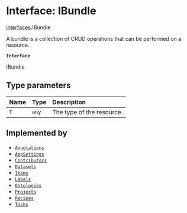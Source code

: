 # Interface: IBundle<T>

[interfaces](./index.md).IBundle

A bundle is a collection of CRUD operations that can be performed on a resource.

**`Interface`**

IBundle

## Type parameters

| Name | Type | Description |
| :------ | :------ | :------ |
| `T` | `any` | The type of the resource. |

## Implemented by

- [`Annotations`](../classes/appLib_SDKDrivers_xFrameDriver_annotations.Annotations.md)
- [`AppSettings`](../classes/appLib_SDKDrivers_xFrameDriver_appSettings.AppSettings.md)
- [`Contributors`](../classes/appLib_SDKDrivers_xFrameDriver_contributors.Contributors.md)
- [`Datasets`](../classes/appLib_SDKDrivers_xFrameDriver_datasets.Datasets.md)
- [`Items`](../classes/appLib_SDKDrivers_xFrameDriver_items.Items.md)
- [`Labels`](../classes/appLib_SDKDrivers_xFrameDriver_labels.Labels.md)
- [`Ontologies`](../classes/appLib_SDKDrivers_xFrameDriver_ontologies.Ontologies.md)
- [`Projects`](../classes/appLib_SDKDrivers_xFrameDriver_projects.Projects.md)
- [`Recipes`](../classes/appLib_SDKDrivers_xFrameDriver_recipes.Recipes.md)
- [`Tasks`](../classes/appLib_SDKDrivers_xFrameDriver_tasks.Tasks.md)
